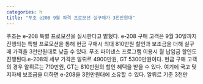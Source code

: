 ```yaml
---
categories: h
title: "푸조 e208 9월 파격 프로모션 실구매가 3천만원대"
---
```

푸조는 e-208 특별 프로모션을 실시한다고 밝혔다. e-208 구매 고객은 9월 30일까지 진행되는 특별 프로모션을 통해 현금 구매시 최대 810만원 할인과 보조금을 더해 실구매 가격을 3천만원대로 낮출 수 있다. 푸조 파이낸스 프로그램 이용시 월 납임금 할인도 진행된다.e-208의 세부 가격은 알뤼르 4900만원, GT 5300만원이다. 현금 구매 고객의 경우 알뤼르는 710만원, GT는 810만원의 할인 혜택을 받을 수 있다. 여기에 국고 및 지자체 보조금을 더하면 e-208을 3천만원대에 소유할 수 있다. 알뤼르 기준 3천만